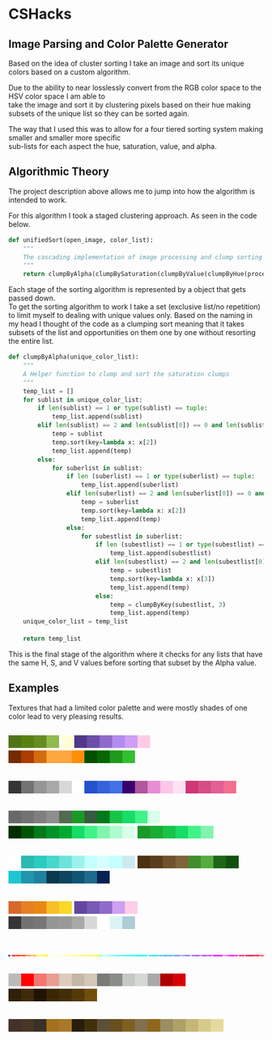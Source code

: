 # CSHacks
## Image Parsing and Color Palette Generator  

Based on the idea of cluster sorting I take an image and sort its unique colors based on a custom algorithm.  
  
Due to the ability to near losslessly convert from the RGB color space to the HSV color space I am able to  
take the image and sort it by clustering pixels based on their hue making subsets of the unique list so they can be sorted again. 

The way that I used this was to allow for a four tiered sorting system making smaller and smaller more specific  
sub-lists for each aspect the hue, saturation, value, and alpha.  

## Algorithmic Theory
The project description above allows me to jump into how the algorithm is intended to work.

For this algorithm I took a staged clustering approach. As seen in the code below.

```py
def unifiedSort(open_image, color_list):
    """
    The cascading implementation of image processing and clump sorting
    """
    return clumpByAlpha(clumpBySaturation(clumpByValue(clumpByHue(processImage(open_image, color_list)))))
```

Each stage of the sorting algorithm is represented by a object that gets passed down.  
To get the sorting algorithm to work I take a set (exclusive list/no repetition) to limit myself to dealing with unique values only. Based on the naming in my head I thought of the code as a clumping sort meaning that it takes subsets of the list and opportunities on them one by one without resorting the entire list. 

```py
def clumpByAlpha(unique_color_list):
    """
    A Helper function to clump and sort the saturation clumps
    """
    temp_list = []
    for sublist in unique_color_list:
        if len(sublist) == 1 or type(sublist) == tuple:
            temp_list.append(sublist)
        elif len(sublist) == 2 and len(sublist[0]) == 0 and len(sublist[1] == 0):
            temp = sublist
            temp.sort(key=lambda x: x[2])
            temp_list.append(temp)
        else:
            for suberlist in sublist:
                if len (suberlist) == 1 or type(suberlist) == tuple:
                    temp_list.append(suberlist)
                elif len(suberlist) == 2 and len(suberlist[0]) == 0 and len(suberlist[1] == 0):
                    temp = suberlist
                    temp.sort(key=lambda x: x[2])
                    temp_list.append(temp)
                else:
                    for subestlist in suberlist:
                        if len (subestlist) == 1 or type(subestlist) == tuple:
                            temp_list.append(subestlist)
                        elif len(subestlist) == 2 and len(subestlist[0]) == 0 and len(subestlist[1] == 0):
                            temp = subestlist
                            temp.sort(key=lambda x: x[3])
                            temp_list.append(temp)
                        else:
                            temp = clumpByKey(subestlist, 3)
                            temp_list.append(temp)
    unique_color_list = temp_list

    return temp_list
```
This is the final stage of the algorithm where it checks for any lists that have the same H, S, and V values before sorting that subset by the Alpha value.

## Examples
Textures that had a limited color palette and were mostly shades of one color lead to very pleasing results.  
## ![](README/bamboo_singleleaf.png) ![ ](README/amethyst_shard.png) ![](README/carrot.png)
## ![](README/axolotl_bucket.png)
## ![](README/emerald_ore.png) ![](README/emerald.png) ![](README/emerald_block.png)
## ![](README/beacon.png) ![](README/dark_oak_sapling.png) ![](README/heart_of_the_sea.png) 
## ![](README/honeycomb.png) ![](README/medium_amethyst_bud.png) ![](README/milk_bucket.png)
## ![](README/debug.png)
## ![](README/comparator_on.png) ![](README/bowl.png)
## ![](README/birch_chest_boat.png) 